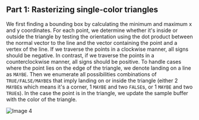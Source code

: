## Part 1: Rasterizing single-color triangles

We first finding a bounding box by calculating the minimum and maximum
x and y coordinates. For each point, we determine whether it's inside
or outside the triangle by testing the orientation using the dot
product between the normal vector to the line and the vector
containing the point and a vertex of the line. If we traverse the
points in a clockwise manner, all signs should be negative. In
contrast, if we traverse the points in a counterclockwise manner, all
signs should be positive. To handle cases where the point lies on the
edge of the triangle, we denote landing on a line as `MAYBE`. Then we
enumerate all possibilities combinations of `TRUE/FALSE/MAYBE`s that
imply landing on or inside the triangle (either 2 `MAYBE`s which means
it's a corner, 1 `MAYBE` and two `FALSE`s, or 1 `MAYBE` and two
`TRUE`s). In the case the point is in the triangle, we update the
sample buffer with the color of the triangle.

![Image 4](proj1_img/task1_img/task2_1.png)

